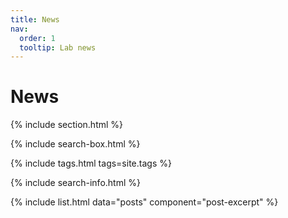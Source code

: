 ```yaml
---
title: News
nav:
  order: 1
  tooltip: Lab news
---
```


# News

{% include section.html %}

{% include search-box.html %}

{% include tags.html tags=site.tags %}

{% include search-info.html %}

{% include list.html data="posts" component="post-excerpt" %}
